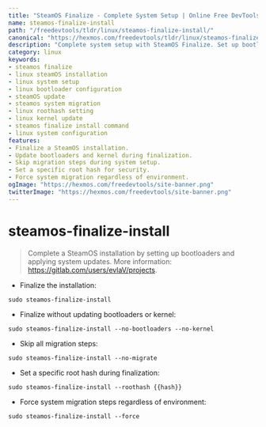 ```yaml
---
title: "SteamOS Finalize - Complete System Setup | Online Free DevTools by Hexmos"
name: steamos-finalize-install
path: "/freedevtools/tldr/linux/steamos-finalize-install/"
canonical: "https://hexmos.com/freedevtools/tldr/linux/steamos-finalize-install/"
description: "Complete system setup with SteamOS Finalize. Set up bootloaders and apply updates to finalize SteamOS installations. Free online tool, no registration required."
category: linux
keywords:
- steamos finalize
- linux steamOS installation
- linux system setup
- linux bootloader configuration
- steamOS update
- steamos system migration
- linux roothash setting
- linux kernel update
- steamos finalize install command
- linux system configuration
features:
- Finalize a SteamOS installation.
- Update bootloaders and kernel during finalization.
- Skip migration steps during system setup.
- Set a specific root hash for security.
- Force system migration regardless of environment.
ogImage: "https://hexmos.com/freedevtools/site-banner.png"
twitterImage: "https://hexmos.com/freedevtools/site-banner.png"
---
```


# steamos-finalize-install

> Complete a SteamOS installation by setting up bootloaders and applying system updates.
> More information: <https://gitlab.com/users/evlaV/projects>.

- Finalize the installation:

`sudo steamos-finalize-install`

- Finalize without updating bootloaders or kernel:

`sudo steamos-finalize-install --no-bootloaders --no-kernel`

- Skip all migration steps:

`sudo steamos-finalize-install --no-migrate`

- Set a specific root hash during finalization:

`sudo steamos-finalize-install --roothash {{hash}}`

- Force system migration steps regardless of environment:

`sudo steamos-finalize-install --force`
